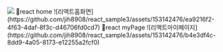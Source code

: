 <img src="https://capsule-render.vercel.app/api?type=wave&color=auto&height=300&section=header&text=Hello,%20World!&fontSize=90" />
💙react home
![리액트홈화면](https://github.com/jih8908/react_sample3/assets/153142476/ea9216f2-4f63-4daf-8f3c-d46706fd0cd7)
🧡react myPage
![리액트마이페이지](https://github.com/jih8908/react_sample3/assets/153142476/b4e3df4c-8dd9-4a05-8173-e12255a2fcf0)
